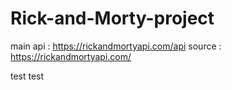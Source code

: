 # Rick-and-Morty-project

main api : https://rickandmortyapi.com/api
source : https://rickandmortyapi.com/


test   test

